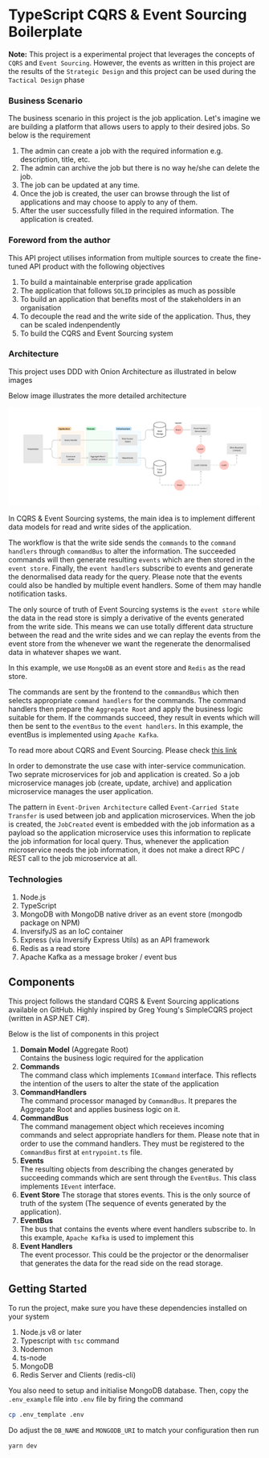 # TypeScript CQRS & Event Sourcing Boilerplate

**Note:** This project is a experimental project that leverages the concepts of `CQRS` and `Event Sourcing`. However, the events as written in this project are the results of the `Strategic Design` and this project can be used during the `Tactical Design` phase

### Business Scenario
The business scenario in this project is the job application. Let's imagine we are building a platform that allows users to apply to their desired jobs. So below is the requirement

1. The admin can create a job with the required information e.g. description, title, etc.
2. The admin can archive the job but there is no way he/she can delete the job.
3. The job can be updated at any time.
4. Once the job is created, the user can browse through the list of applications and may choose to apply to any of them.
5. After the user successfully filled in the required information. The application is created.

### Foreword from the author

This API project utilises information from multiple sources to create the fine-tuned API product with the following objectives

1. To build a maintainable enterprise grade application
2. The application that follows `SOLID` principles as much as possible
3. To build an application that benefits most of the stakeholders in an organisation
4. To decouple the read and the write side of the application. Thus, they can be scaled indenpendently
5. To build the CQRS and Event Sourcing system

### Architecture

This project uses DDD with Onion Architecture as illustrated in below images

Below image illustrates the more detailed architecture

![](assets/architecture.png)

In CQRS & Event Sourcing systems, the main idea is to implement different data models for read and write sides of the application.

The workflow is that the write side sends the `commands` to the `command handlers` through `commandBus` to alter the information. The succeeded commands will then generate resulting `events` which are then stored in the `event store`. Finally, the `event handlers` subscribe to events and generate the denormalised data ready for the query. Please note that the events could also be handled by multiple event handlers. Some of them may handle notification tasks.

The only source of truth of Event Sourcing systems is the `event store` while the data in the read store is simply a derivative of the events generated from the write side. This means we can use totally different data structure between the read and the write sides and we can replay the events from the event store from the whenever we want the regenerate the denormalised data in whatever shapes we want.

In this example, we use `MongoDB` as an event store and `Redis` as the read store.

The commands are sent by the frontend to the `commandBus` which then selects appropriate `command handlers` for the commands. The command handlers then prepare the `Aggregate Root` and apply the business logic suitable for them. If the commands succeed, they result in events which will then be sent to the `eventBus` to the `event handlers`. In this example, the eventBus is implemented using `Apache Kafka`.

To read more about CQRS and Event Sourcing. Please check [this link](https://docs.microsoft.com/en-us/azure/architecture/patterns/cqrs)

In order to demonstrate the use case with inter-service communication. Two seprate microservices for job and application is created. So a job microservice manages job (create, update, archive) and application microservice manages the user application.

The pattern in `Event-Driven Architecture` called `Event-Carried State Transfer` is used between job and application microservices. When the job is created, the `JobCreated` event is embedded with the job information as a payload so the application microservice uses this information to replicate the job information for local query. Thus, whenever the application microservice needs the job information, it does not make a direct RPC / REST call to the job microservice at all.

### Technologies

1. Node.js
2. TypeScript
3. MongoDB with MongoDB native driver as an event store (mongodb package on NPM)
4. InversifyJS as an IoC container
5. Express (via Inversify Express Utils) as an API framework
6. Redis as a read store
7. Apache Kafka as a message broker / event bus

## Components

This project follows the standard CQRS & Event Sourcing applications available on GitHub. Highly inspired by Greg Young's SimpleCQRS project (written in ASP.NET C#).

Below is the list of components in this project

1. **Domain Model** (Aggregate Root)<br/>
   Contains the business logic required for the application
2. **Commands**<br/>
   The command class which implements `ICommand` interface. This reflects the intention of the users to alter the state of the application
3. **CommandHandlers**<br/>
   The command processor managed by `CommandBus`. It prepares the Aggregate Root and applies business logic on it.
4. **CommandBus**<br/>
   The command management object which receieves incoming commands and select appropriate handlers for them. Please note that in order to use the command handlers. They must be registered to the `CommandBus` first at `entrypoint.ts` file.
5. **Events**<br/>
   The resulting objects from describing the changes generated by succeeding commands which are sent through the `EventBus`. This class implements `IEvent` interface.
6. **Event Store**
   The storage that stores events. This is the only source of truth of the system (The sequence of events generated by the application).
7. **EventBus**<br/>
   The bus that contains the events where event handlers subscribe to. In this example, `Apache Kafka` is used to implement this
8. **Event Handlers**<br/>
   The event processor. This could be the projector or the denormaliser that generates the data for the read side on the read storage.

## Getting Started

To run the project, make sure you have these dependencies installed on your system

1. Node.js v8 or later
2. Typescript with `tsc` command
3. Nodemon
4. ts-node
5. MongoDB
6. Redis Server and Clients (redis-cli)

You also need to setup and initialise MongoDB database. Then, copy the `.env_example` file into `.env` file by firing the command

```bash
cp .env_template .env
```

Do adjust the `DB_NAME` and `MONGODB_URI` to match your configuration then run

```bash
yarn dev
```
